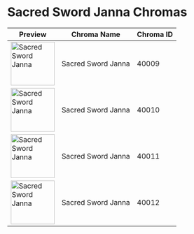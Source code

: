 # Sacred Sword Janna Chromas

| Preview | Chroma Name | Chroma ID |
|---|---|---|
| <img src='https://raw.communitydragon.org/latest/plugins/rcp-be-lol-game-data/global/default/v1/champion-chroma-images/40/40009.png' alt='Sacred Sword Janna' width='100'> | Sacred Sword Janna | 40009 |
| <img src='https://raw.communitydragon.org/latest/plugins/rcp-be-lol-game-data/global/default/v1/champion-chroma-images/40/40010.png' alt='Sacred Sword Janna' width='100'> | Sacred Sword Janna | 40010 |
| <img src='https://raw.communitydragon.org/latest/plugins/rcp-be-lol-game-data/global/default/v1/champion-chroma-images/40/40011.png' alt='Sacred Sword Janna' width='100'> | Sacred Sword Janna | 40011 |
| <img src='https://raw.communitydragon.org/latest/plugins/rcp-be-lol-game-data/global/default/v1/champion-chroma-images/40/40012.png' alt='Sacred Sword Janna' width='100'> | Sacred Sword Janna | 40012 |
